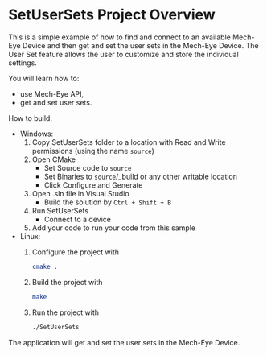 # SetUserSets Project Overview

This is a simple example of how to find and connect to an available Mech-Eye Device
and then get and set the user sets in the Mech-Eye Device.
The User Set feature allows the user to customize and store the individual settings.

You will learn how to:

* use Mech-Eye API,
* get and set user sets.

How to build:

* Windows:
  1. Copy SetUserSets folder to a location with Read and
   Write permissions (using the name `source`)
  2. Open CMake
        * Set Source code to `source`
        * Set Binaries to `source`/_build or any other writable location
        * Click Configure and Generate
  3. Open .sln file in Visual Studio
        * Build the solution by `Ctrl + Shift + B`
  4. Run SetUserSets
        * Connect to a device
  5. Add your code to run your code from this sample
* Linux:
  1. Configure the project with

      ```bash
      cmake .
      ```

  2. Build the project with

      ```bash
      make
      ```

  3. Run the project with

      ```bash
      ./SetUserSets
      ```

The application will get and set the user sets in the Mech-Eye Device.
